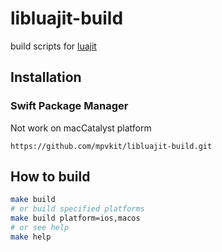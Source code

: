 # libluajit-build

build scripts for [luajit](https://github.com/LuaJIT/LuaJIT.git)

## Installation

### Swift Package Manager

Not work on macCatalyst platform

```
https://github.com/mpvkit/libluajit-build.git
```

## How to build

```bash
make build
# or build specified platforms 
make build platform=ios,macos
# or see help
make help
```